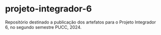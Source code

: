 # projeto-integrador-6
Repositório destinado a publicação dos artefatos para o Projeto Integrador 6, no segundo semestre  PUCC, 2024.
